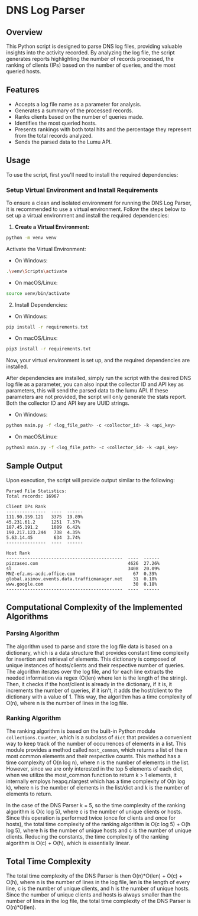# DNS Log Parser

## Overview

This Python script is designed to parse DNS log files, providing valuable insights into the activity recorded. By analyzing the log file, the script generates reports highlighting the number of records processed, the ranking of clients (IPs) based on the number of queries, and the most queried hosts.

## Features

- Accepts a log file name as a parameter for analysis.
- Generates a summary of the processed records.
- Ranks clients based on the number of queries made.
- Identifies the most queried hosts.
- Presents rankings with both total hits and the percentage they represent from the total records analyzed.
- Sends the parsed data to the Lumu API.

## Usage

To use the script, first you'll need to install the required dependencies:

### Setup Virtual Environment and Install Requirements

To ensure a clean and isolated environment for running the DNS Log Parser, it is recommended to use a virtual environment. Follow the steps below to set up a virtual environment and install the required dependencies:

1. **Create a Virtual Environment:**
```bash
python -m venv venv
```

Activate the Virtual Environment:

- On Windows:
```bash
.\venv\Scripts\activate
```

- On macOS/Linux:
```bash
source venv/bin/activate
```

2. Install Dependencies:
- On Windows:
```bash
pip install -r requirements.txt
```

- On macOS/Linux:
```bash
pip3 install -r requirements.txt
```

Now, your virtual environment is set up, and the required dependencies are installed.

After dependencies are installed, simply run the script with the desired DNS log file as a parameter, you can also input the collector ID and API key as parameters, this will send the parsed data to the lumu API. If these parameters are not provided, the script will only generate the stats report. Both the collector ID and API key are UUID strings.

- On Windows:
```bash
python main.py -f <log_file_path> -c <collector_id> -k <api_key>
```

- On macOS/Linux:
```bash
python3 main.py -f <log_file_path> -c <collector_id> -k <api_key>
```

## Sample Output
Upon execution, the script will provide output similar to the following:

```
Parsed File Statistics:
Total records: 16967

Client IPs Rank
---------------  ----  ------
111.90.159.121   3375  19.89%
45.231.61.2      1251  7.37%
187.45.191.2     1089  6.42%
190.217.123.244   738  4.35%
5.63.14.45        634  3.74%
---------------  ----  ------

Host Rank
--------------------------------------------  ----  ------
pizzaseo.com                                  4626  27.26%
sl                                            3408  20.09%
MNZ-efz.ms-acdc.office.com                      67  0.39%
global.asimov.events.data.trafficmanager.net    31  0.18%
www.google.com                                  30  0.18%
--------------------------------------------  ----  ------
```

## Computational Complexity of the Implemented Algorithms

### Parsing Algorithm
The algorithm used to parse and store the log file data is based on a dictionary, which is a data structure that provides constant time complexity for insertion and retrieval of elements. This dictionary is composed of unique instances of hosts/clients and their respective number of queries. The algorithm iterates over the log file, and for each line extracts the needed information via regex (O(len) where len is the length of the string). Then, it checks if the host/client is already in the dictionary, if it is, it increments the number of queries, if it isn't, it adds the host/client to the dictionary with a value of 1. This way, the algorithm has a time complexity of O(n), where n is the number of lines in the log file.

### Ranking Algorithm
The ranking algorithm is based on the built-in Python module `collections.Counter`, which is a subclass of `dict` that provides a convenient way to keep track of the number of occurrences of elements in a list. This module provides a method called `most_common`, which returns a list of the n most common elements and their respective counts. This method has a time complexity of O(n log n), where n is the number of elements in the list. However, since we are only interested in the top 5 elements of each dict, when we utilize the most_common function to return k > 1 elements, it internally employs heapq.nlargest which has a time complexity of O(n log k), where n is the number of elements in the list/dict and k is the number of elements to return.

In the case of the DNS Parser k = 5, so the time complexity of the ranking algorithm is O(c log 5), where c is the number of unique clients or hosts. Since this operation is performed twice (once for clients and once for hosts), the total time complexity of the ranking algorithm is O(c log 5) + O(h log 5), where h is the number of unique hosts and c is the number of unique clients. Reducing the constants, the time complexity of the ranking algorithm is O(c) + O(h), which is essentially linear.

## Total Time Complexity
The total time complexity of the DNS Parser is then O(n)\*O(len) + O(c) + O(h), where n is the number of lines in the log file, len is the length of every line, c is the number of unique clients, and h is the number of unique hosts. Since the number of unique clients and hosts is always smaller than the number of lines in the log file, the total time complexity of the DNS Parser is O(n)\*O(len).